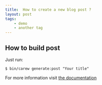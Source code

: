 ```yaml
---
title:  How to create a new blog post ?
layout: post
tags:
    - demo
    - another tag
---
```


How to build post
-----------------

Just run:

    $ bin/carew generate:post "Your title"

For more information visit [the documentation](http://carew.github.com)
